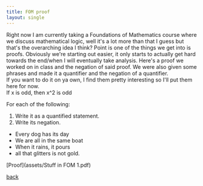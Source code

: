 ```yaml
---
title: FOM proof
layout: single
---
```

Right now I am currently taking a Foundations of Mathematics course where we discuss mathematical logic, well it's a lot more than that I guess but that's the overarching idea I think? Point is one of the things we get into is proofs. Obviously we're starting out easier, it only starts to actually get hard towards the end/when I will eventually take analysis. 
Here's a proof we worked on in class and the negation of said proof. We were also given some phrases and made it a quantifier and the negation of a quantifier. <br/>
If you want to do it on ya own, I find them pretty interesting so I'll put them here for now. <br/>
If x is odd, then x^2 is odd <br/>

For each of the following:
1. Write it as a quantified statement.
2. Write its negation.
- Every dog has its day
- We are all in the same boat
- When it rains, it pours
- all that glitters is not gold.

[Proof](assets/Stuff in FOM 1.pdf)

[back](BlogPage.md)
